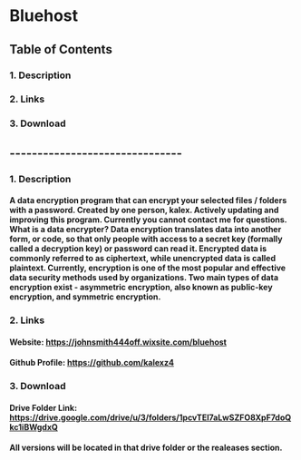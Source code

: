 # Bluehost
## Table of Contents
### 1. Description
### 2. Links
### 3. Download

## -------------------------------

### 1.   Description
#### A data encryption program that can encrypt your selected files / folders with a password. Created by one person, kalex. Actively updating and improving this program. Currently you cannot contact me for questions. What is a data encrypter? Data encryption translates data into another form, or code, so that only people with access to a secret key (formally called a decryption key) or password can read it. Encrypted data is commonly referred to as ciphertext, while unencrypted data is called plaintext. Currently, encryption is one of the most popular and effective data security methods used by organizations. Two main types of data encryption exist - asymmetric encryption, also known as public-key encryption, and symmetric encryption.


### 2.   Links
#### Website: https://johnsmith444off.wixsite.com/bluehost
#### Github Profile: https://github.com/kalexz4


### 3.   Download
#### Drive Folder Link: https://drive.google.com/drive/u/3/folders/1pcvTEI7aLwSZFO8XpF7doQkc1iBWgdxQ
#### All versions will be located in that drive folder or the realeases section.
